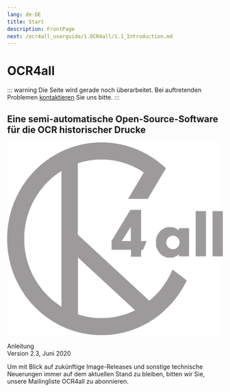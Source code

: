 ```yaml
---
lang: de-DE
title: Start
description: FrontPage
next: /ocr4all_userguide/1.OCR4all/1.1_Introduction.md
---
```

# OCR4all
::: warning 
Die Seite wird gerade noch überarbeitet.
Bei auftretenden Problemen [kontaktieren](mailto:florian.langhanki@uni-wuerzburg.de) Sie uns bitte.
:::
## Eine semi-automatische Open-Source-Software für die OCR historischer Drucke


![logoDark.png](docs/.vuepress/public/images/logoDark.png)


Anleitung 	
Version 2.3, Juni 2020

Um mit Blick auf zukünftige Image-Releases und sonstige technische Neuerungen immer auf dem aktuellen Stand zu bleiben, bitten wir Sie, unsere Mailingliste OCR4all zu abonnieren.

